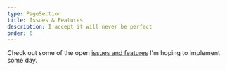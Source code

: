 ```yaml
---
type: PageSection
title: Issues & Features
description: I accept it will never be perfect
order: 6
---
```


Check out some of the open [issues and features](https://github.com/kenjdavidson/kenjdavidson.github.io/issues) I'm hoping to implement some day.

